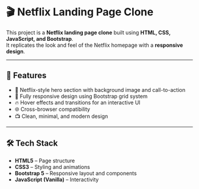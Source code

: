 # 🎬 Netflix Landing Page Clone  

This project is a **Netflix landing page clone** built using **HTML, CSS, JavaScript, and Bootstrap**.  
It replicates the look and feel of the Netflix homepage with a **responsive design**.  

---

## 🚀 Features  
- 🎥 Netflix-style hero section with background image and call-to-action  
- 📱 Fully responsive design using Bootstrap grid system  
- 🔥 Hover effects and transitions for an interactive UI  
- 🌐 Cross-browser compatibility  
- 📺 Clean, minimal, and modern design  

---

## 🛠️ Tech Stack  
- **HTML5** – Page structure  
- **CSS3** – Styling and animations  
- **Bootstrap 5** – Responsive layout and components  
- **JavaScript (Vanilla)** – Interactivity  

